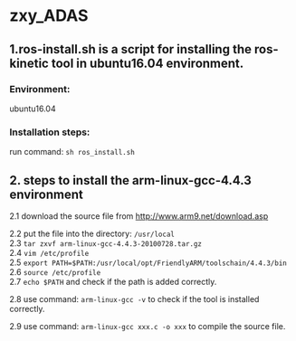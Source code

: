 # zxy_ADAS

## 1.ros-install.sh is a script for installing the ros-kinetic tool in ubuntu16.04 environment.

### Environment:
ubuntu16.04<br>

### Installation steps:
run command: ```sh ros_install.sh``` <br>

## 2. steps to install the arm-linux-gcc-4.4.3 environment

2.1 download the source file from http://www.arm9.net/download.asp <br>
  
2.2 put the file into the directory: ```/usr/local``` <br>
2.3 ```tar zxvf arm-linux-gcc-4.4.3-20100728.tar.gz``` <br>
2.4 ```vim /etc/profile``` <br>
2.5 ```export PATH=$PATH:/usr/local/opt/FriendlyARM/toolschain/4.4.3/bin``` <br>
2.6 ```source /etc/profile``` <br>
2.7 ```echo $PATH``` and check if the path is added correctly. <br>
      
2.8 use command: ```arm-linux-gcc -v``` to check if the tool is installed correctly. <br>
   
2.9 use command: ```arm-linux-gcc xxx.c -o xxx``` to compile the source file. <br>
      
